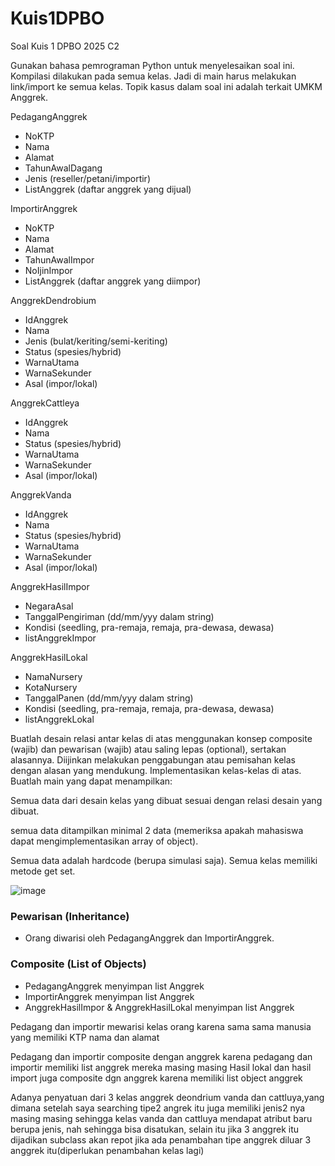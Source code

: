 # Kuis1DPBO
Soal Kuis 1 DPBO 2025 C2

Gunakan bahasa pemrograman Python untuk menyelesaikan soal ini. Kompilasi dilakukan pada semua kelas. Jadi di main harus melakukan link/import ke semua kelas. Topik kasus dalam soal ini adalah terkait UMKM Anggrek.


PedagangAnggrek
- NoKTP
- Nama
- Alamat
- TahunAwalDagang
- Jenis (reseller/petani/importir)
- ListAnggrek (daftar anggrek yang dijual)


ImportirAnggrek
- NoKTP
- Nama
- Alamat
- TahunAwalImpor
- NoIjinImpor
- ListAnggrek (daftar anggrek yang diimpor)


AnggrekDendrobium
- IdAnggrek
- Nama
- Jenis (bulat/keriting/semi-keriting)
- Status (spesies/hybrid)
- WarnaUtama
- WarnaSekunder
- Asal (impor/lokal)


AnggrekCattleya
- IdAnggrek
- Nama
- Status (spesies/hybrid)
- WarnaUtama
- WarnaSekunder
- Asal (impor/lokal)


AnggrekVanda
- IdAnggrek
- Nama
- Status (spesies/hybrid)
- WarnaUtama
- WarnaSekunder
- Asal (impor/lokal)


AnggrekHasilImpor
- NegaraAsal
- TanggalPengiriman (dd/mm/yyy dalam string)
- Kondisi (seedling, pra-remaja, remaja, pra-dewasa, dewasa)
- listAnggrekImpor


AnggrekHasilLokal
- NamaNursery
- KotaNursery
- TanggalPanen (dd/mm/yyy dalam string)
- Kondisi (seedling, pra-remaja, remaja, pra-dewasa, dewasa)
- listAnggrekLokal


Buatlah desain relasi antar kelas di atas menggunakan konsep composite (wajib) dan pewarisan (wajib) atau saling lepas (optional), sertakan alasannya. Diijinkan melakukan penggabungan atau pemisahan kelas dengan alasan yang mendukung. Implementasikan kelas-kelas di atas. Buatlah main yang dapat menampilkan:


Semua data dari desain kelas yang dibuat sesuai dengan relasi desain yang dibuat. 


semua data ditampilkan minimal 2 data (memeriksa apakah mahasiswa dapat mengimplementasikan array of object).


Semua data adalah hardcode (berupa simulasi saja). Semua kelas memiliki metode get set.


![image](https://github.com/user-attachments/assets/04ea1d1b-64f8-4a92-874e-0442cfe079f3)

### Pewarisan (Inheritance)
- Orang diwarisi oleh PedagangAnggrek dan ImportirAnggrek.
### Composite (List of Objects)
- PedagangAnggrek menyimpan list Anggrek
- ImportirAnggrek menyimpan list Anggrek
- AnggrekHasilImpor & AnggrekHasilLokal menyimpan list Anggrek

Pedagang dan importir mewarisi kelas orang karena sama sama manusia yang memiliki KTP nama dan alamat

Pedagang dan importir composite dengan anggrek karena pedagang dan importir memiliki list anggrek mereka masing masing
Hasil lokal dan hasil import juga composite dgn anggrek karena memiliki list object anggrek

Adanya penyatuan dari 3 kelas anggrek deondrium vanda dan cattluya,yang dimana setelah saya searching tipe2 angrek itu juga memiliki jenis2 nya masing masing sehingga kelas vanda dan cattluya mendapat atribut baru berupa jenis, nah sehingga bisa disatukan, selain itu jika 3 anggrek itu dijadikan subclass akan repot jika ada penambahan tipe anggrek diluar 3 anggrek itu(diperlukan penambahan kelas lagi)
